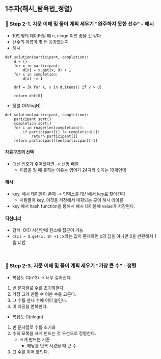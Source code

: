 ## 1주차(해시_탐욕법_정렬)

### :evergreen_tree: Step 2-1. 지문 이해 및 풀이 계획 세우기 "완주하지 못한 선수" - 해시
- 10만명의 데이터일 때 n, nlogn 이면 좋을 것 같다
- 선수의 이름이 몇 번 등장했는지
-  해시
```
def solution(participant, completion):
    d = {}
    for x in participant:
        d[x] = x.get(x, 0) + 1
    for x in completion:
        d[x] -= 1
    
    dnf = [k for k, v in d.items() if v > 0]

    return dnf[0]
```
- 정렬 O(NlogN)
```
def solution(participant, completion):
    paricipant.sort()
    completion.sort()
    for i in rnage(len(completion)):
        if participant[i] != completion[i]:
            return participant[i]
    return participant[len(participant)-1]
```

#### 자료구조의 선택
- 대신 번호가 주어졌다면 -> 선형 배열 
    - 이름을 일 때 못하는 이유는 영어가 24자라 숫자는 10개인데

#### 해시
- key, 해시 테이블이 존재 -> 인덱스를 대신해서 key로 찾아간다
    - 사람들이 key, 이것을 저장해서 매핑되는 곳이 해시 테이블
- key 에서 hash function을 통해서 해시 테이블에 value가 저장된다.

#### 딕션너리
- 검색: O(1) 시간안에 원소에 접근이 가능
- `d[x] = d.get(x, 0) +1` : x라는 값이 존재하면 x의 값을 아니면 0을 반환해서 1을 더함

</br>

### :evergreen_tree: Step 2-3. 지문 이해 및 풀이 계획 세우기 "가장 큰 수" - 정렬 
- 복잡도 O(n^2) -> 너무 길어진다.
1. 빈 문자열로 수를 초기화한다.
2. 가장 크게 만들 수 이쓴 수를 고른다.
3. 그 수를 현재 수에 이어 붙인다.
4. 이 과정을 반복한다.
- 복잡도 O(nlogn)
1. 빈 문자열로 수를 초기화
2. 수의 모록을 크게 만드는 것 우선으로 정렬한다.
    - 크게 만드는 기준
        - 해당를 반복 시켰을 때 큰 수
3. 그 수를 이어 붙인다.